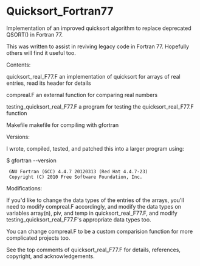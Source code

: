 # Quicksort_Fortran77
Implementation of an improved quicksort algorithm to replace deprecated QSORT() in Fortran 77.

This was written to assist in reviving legacy code in Fortran 77. Hopefully others will find it useful too.

Contents:

quicksort_real_F77.F
  an implementation of quicksort for arrays of real entries, read its header for details

compreal.F
  an external function for comparing real numbers

testing_quicksort_real_F77.F
  a program for testing the quicksort_real_F77.F function

Makefile
  makefile for compiling with gfortran
  
Versions:

I wrote, compiled, tested, and patched this into a larger program using:

$ gfortran --version

     GNU Fortran (GCC) 4.4.7 20120313 (Red Hat 4.4.7-23)
     Copyright (C) 2010 Free Software Foundation, Inc.

Modifications:

If you'd like to change the data types of the entries of the arrays, you'll need to modify compreal.F accordingly, and modify the data types on variables array(n), piv, and temp in quicksort_real_F77.F, and modify testing_quicksort_real_F77.F's appropriate data types too. 

You can change compreal.F to be a custom comparision function for more complicated projects too. 

See the top comments of quicksort_real_F77.F for details, references, copyright, and acknowledgements. 
